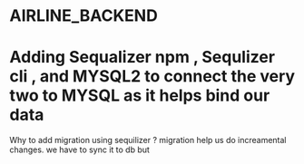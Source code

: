 # AIRLINE_BACKEND
# Adding Sequalizer npm , Sequlizer cli , and MYSQL2 to connect the very two to MYSQL as it helps bind our data 
Why to add migration using sequilizer ?
migration help us  do increamental changes. 
we have to sync it to db but 
 
